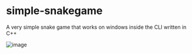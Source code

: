 # simple-snakegame
A very simple snake game that works on windows inside the CLI written in C++


![image](https://github.com/legendsyy/simple-snakegame/assets/103366631/cee23804-45db-43fa-8ea6-7ebf670050b1)
